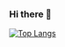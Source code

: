 ### Hi there 👋
[![Top Langs](https://github-readme-stats.vercel.app/api/top-langs/?username=azizkandias01)](https://github.com/anuraghazra/github-readme-stats)

<!--
**azizkandias01/azizkandias01** is a ✨ _special_ ✨ repository because its `README.md` (this file) appears on your GitHub profile.

Here are some ideas to get you started:

- 🔭 I’m currently working on ...
- 🌱 I’m currently learning ...
- 👯 I’m looking to collaborate on ...
- 🤔 I’m looking for help with ...
- 💬 Ask me about ...
- 📫 How to reach me: ...
- 😄 Pronouns: ...
- ⚡ Fun fact: ...
-->
